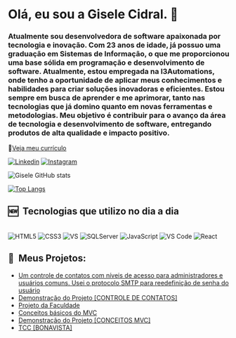 
# Olá, eu sou a Gisele Cidral. 👋
### Atualmente sou desenvolvedora de software apaixonada por tecnologia e inovação. Com 23 anos de idade, já possuo uma graduação em Sistemas de Informação, o que me proporcionou uma base sólida em programação e desenvolvimento de software. Atualmente, estou empregada na I3Automations, onde tenho a oportunidade de aplicar meus conhecimentos e habilidades para criar soluções inovadoras e eficientes. Estou sempre em busca de aprender e me aprimorar, tanto nas tecnologias que já domino quanto em novas ferramentas e metodologias. Meu objetivo é contribuir para o avanço da área de tecnologia e desenvolvimento de software, entregando produtos de alta qualidade e impacto positivo.




📃[Veja meu currículo](https://Gisele7.github.io)




[![Linkedin](https://img.shields.io/badge/LinkedIn-0077B5?style=for-the-badge&logo=linkedin&logoColor=white)](https://www.linkedin.com/in/gisele-da-silva-cidral-6763a319b/)
[![Instagram](https://img.shields.io/badge/Instagram-E4405F?style=for-the-badge&logo=instagram&logoColor=white)](https://www.instagram.com/gicidral7/)

![Gisele GitHub stats](https://github-readme-stats.vercel.app/api?username=Gisele7&show_icons=true&theme=dracula)

[![Top Langs](https://github-readme-stats.vercel.app/api/top-langs/?username=Gisele7)](https://github.com/Gisele7/github-readme-stats)

## 🆕 &nbsp;Tecnologias que utilizo no dia a dia

<div style="display: inline_block"><br/>
<img align="center" alt="HTML5" src="https://img.shields.io/badge/HTML5-E34F26?style=for-the-badge&logo=html5&logoColor=white" />
<img align="center" alt="CSS3" src="https://img.shields.io/badge/CSS3-1572B6?style=for-the-badge&logo=css3&logoColor=white" />
<img align="center" alt="VS" src="https://img.shields.io/badge/Visual_Studio-5C2D91?style=for-the-badge&logo=visual%20studio&logoColor=white" />
<img align="center" alt="SQLServer" src="https://img.shields.io/badge/Microsoft_SQL_Server-CC2927?style=for-the-badge&logo=microsoft-sql-server&logoColor=white" />
<img align="center" alt="JavaScript" src="https://img.shields.io/badge/JavaScript-F7DF1E?style=for-the-badge&logo=javascript&logoColor=black" />
<img  align="center" alt="VS Code" src="https://img.shields.io/badge/Visual_Studio_Code-0078D4?style=for-the-badge&logo=visual%20studio%20code&logoColor=white">
<img  align="center" alt="React" src="https://img.shields.io/badge/React-61DAFB?style=for-the-badge&logo=react&logoColor=white">
</div>

##  🚧 &nbsp;Meus Projetos:

- [Um controle de contatos com níveis de acesso para administradores e usuários comuns. Usei o protocolo SMTP para reedefinição de senha do usuário](https://github.com/Gisele7/Controle-De-Contatos---)<br/>
- [Demonstração do Projeto [CONTROLE DE CONTATOS]](https://www.linkedin.com/posts/gisele-da-silva-cidral-6763a319b_estou-desenvolvendo-um-projeto-acompanhando-activity-6959528152746340352-gT9i?utm_source=linkedin_share&utm_medium=ios_app)<br/>
- [Projeto da Faculdade](https://github.com/Gisele7/Locadoraestudos)<br/>
- [Conceitos básicos do MVC](https://github.com/Gisele7/ConceitosMVC)<br/>
- [Demonstração do Projeto [CONCEITOS MVC]](https://www.linkedin.com/posts/gisele-da-silva-cidral-6763a319b_ol%C3%A1-pessoal-hoje-finalizei-mais-um-projeto-activity-6966940828577488896-k5gM?utm_source=linkedin_share&utm_medium=member_desktop_web)<br/>
- [TCC [BONAVISTA]](https://www.linkedin.com/feed/update/urn:li:activity:7143048735021854721/?originTrackingId=HrTRh%2FHQQjK9HnLMs5jJuQ%3D%3D)
